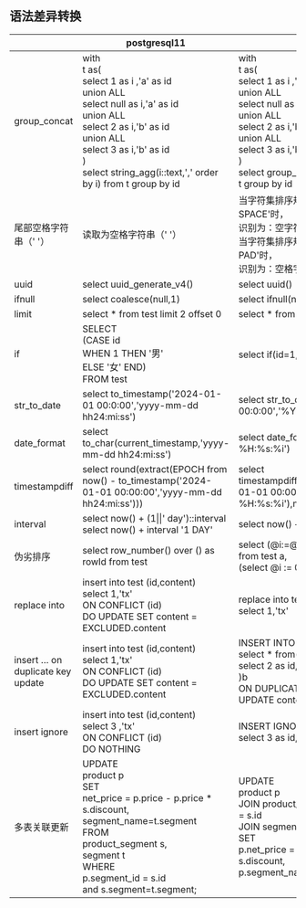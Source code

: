 ## 语法差异转换
|                                  | postgresql11                                                 | mysql8                                                       |
| -------------------------------- | ------------------------------------------------------------ | ------------------------------------------------------------ |
| group_concat                     | with<br/>t as(<br/>select 1 as i ,'a' as id<br/>union ALL<br/>select null as i,'a' as id<br/>union ALL<br/>select 2 as i,'b' as id<br/>union ALL<br/>select 3 as i,'b' as id<br/>)<br/>select string_agg(i::text,',' order by i)  from t  group by id | with<br/>t as(<br/>select 1 as i ,'a' as id<br/>union ALL<br/>select null as i,'a' as id<br/>union ALL<br/>select 2 as i,'b' as id<br/>union ALL<br/>select 3 as i,'b' as id<br/>)<br/>select group_concat(i SEPARATOR ',')  from t group by id |
| 尾部空格字符串（' '）            | 读取为空格字符串（' '）                                      | 当字符集排序规则的Pad_attribute='PAD SPACE'时，<br/>识别为：空字符串('',like 除外<br/>当字符集排序规则的Pad_attribute='NO PAD'时，<br/>识别为：空格字符串（' '） |
| uuid                             | select uuid_generate_v4()                                    | select uuid()                                                |
| ifnull                           | select coalesce(null,1)                                      | select ifnull(null,1)                                        |
| limit                            | select * from test limit 2 offset 0                          | select * from test limit 0,2                                 |
| if                               | SELECT   <br/>(CASE id     <br/>    WHEN 1 THEN '男'         <br/>   ELSE '女' END)<br/>FROM test | select if(id=1,'男','女') from test                          |
| str_to_date                      | select to_timestamp('2024-01-01 00:0:00','yyyy-mm-dd hh24:mi:ss') | select str_to_date('2024-01-01 00:0:00','%Y-%m-%d %H:%s:%i') |
| date_format                      | select to_char(current_timestamp,'yyyy-mm-dd hh24:mi:ss')    | select date_format(now(),'%Y-%m-%d %H:%s:%i')                |
| timestampdiff                    | select round(extract(EPOCH  from now() - to_timestamp('2024-01-01 00:00:00','yyyy-mm-dd hh24:mi:ss'))) | select timestampdiff(SECOND,str_to_date('2024-01-01 00:00:00','%Y-%m-%d %H:%s:%i'),now()) |
| interval                         | select now() + (1\|\|' day')::interval<br/>select now() + interval '1 DAY' | select  now() + interval 1 DAY                               |
| 伪劣排序                         | select row_number() over () as rowId from test               | select (@i:=@i+1) As rowId<br/>from test a,<br/>     (select @i := 0) b |
| replace into                     | insert into test (id,content)<br/>select 1,'tx'<br/>ON CONFLICT (id)<br/>DO UPDATE SET content = EXCLUDED.content | replace into test(id,content)<br/>select 1,'tx'              |
| insert … on duplicate key update | insert into test (id,content)<br/>select 1,'tx'<br/>ON CONFLICT (id)<br/>DO UPDATE SET content = EXCLUDED.content | INSERT INTO test (id, content) <br/>select * from(<br/>select 2 as id,'tx' as content<br/>)b<br/>ON DUPLICATE KEY <br/>UPDATE content=b.content |
| insert ignore                    | insert into test (id,content)<br/>select 3 ,'tx'<br/>ON CONFLICT (id)<br/>DO NOTHING | INSERT IGNORE INTO test(id, content) <br/>select 3 as id,'tx' as content |
| 多表关联更新                     | UPDATE <br/>    product p<br/>SET <br/>    net_price = p.price - p.price * s.discount,<br/>    segment_name=t.segment<br/>FROM <br/>    product_segment s,<br/>    segment t<br/>WHERE <br/>    p.segment_id = s.id<br/>    and s.segment=t.segment; | UPDATE <br/>    product p<br/>    JOIN product_segment s ON p.segment_id = s.id<br/>    JOIN segment t ON s.segment=t.segment<br/>SET <br/>    p.net_price = p.price - p.price * s.discount,<br/>    p.segment_name=t.segment |

